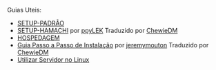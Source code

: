 Guias Uteis:

- [SETUP-PADRÃO](./Guides/Setup-Standard-Portuguese)
- [SETUP-HAMACHI](./Guides/Setup-Hamachi-Portuguese) por [ppyLEK](https://github.com/ppyLEK) Traduzido por [ChewieDM](https://github.com/ChewieDM)
- [HOSPEDAGEM](./Guides/Hosting-Portuguese)
- [Guia Passo a Passo de Instalação](./Guides/Step-By-Step-Installation-Guide-Portuguese) por [jeremymouton](https://github.com/jeremymouton) Traduzido por [ChewieDM](https://github.com/ChewieDM)
- [Utilizar Servidor no Linux](./Guides/Run-Server-on-Linux-Portuguese.md)